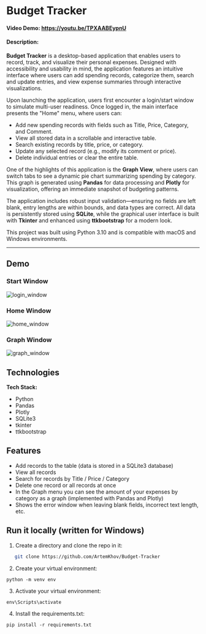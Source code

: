 # Budget Tracker
#### Video Demo:  https://youtu.be/TPXAABEypnU
#### Description:

**Budget Tracker** is a desktop-based application that enables users to record, track, and visualize their personal expenses. Designed with accessibility and usability in mind, the application features an intuitive interface where users can add spending records, categorize them, search and update entries, and view expense summaries through interactive visualizations.

Upon launching the application, users first encounter a login/start window to simulate multi-user readiness. Once logged in, the main interface presents the "Home" menu, where users can:

- Add new spending records with fields such as Title, Price, Category, and Comment.
- View all stored data in a scrollable and interactive table.
- Search existing records by title, price, or category.
- Update any selected record (e.g., modify its comment or price).
- Delete individual entries or clear the entire table.

One of the highlights of this application is the **Graph View**, where users can switch tabs to see a dynamic pie chart summarizing spending by category. This graph is generated using **Pandas** for data processing and **Plotly** for visualization, offering an immediate snapshot of budgeting patterns.

The application includes robust input validation—ensuring no fields are left blank, entry lengths are within bounds, and data types are correct. All data is persistently stored using **SQLite**, while the graphical user interface is built with **Tkinter** and enhanced using **ttkbootstrap** for a modern look.

This project was built using Python 3.10 and is compatible with macOS and Windows environments.

---

## Demo
### Start Window
![login_window](https://github.com/ArtemKhov/Budget-Tracker/assets/107346597/ebc86cb5-2a0b-4296-a87c-b8cb176fe0ca)

### Home Window
![home_window](https://github.com/ArtemKhov/Budget-Tracker/assets/107346597/2677a1a3-a757-4ce1-a6f7-42c7f161ecff)

### Graph Window
![graph_window](https://github.com/ArtemKhov/Budget-Tracker/assets/107346597/29cbaf03-af16-43fa-88df-44fd180f12be)

## Technologies

**Tech Stack:**

- Python
- Pandas
- Plotly
- SQLite3
- tkinter
- ttkbootstrap

## Features

- Add records to the table (data is stored in a SQLite3 database)
- View all records
- Search for records by Title / Price / Category
- Delete one record or all records at once
- In the Graph menu you can see the amount of your expenses by category as a graph (implemented with Pandas and Plotly)
- Shows the error window when leaving blank fields, incorrect text length, etc.

## Run it locally (written for Windows)
1) Create a directory and clone the repo in it:
```sh
   git clone https://github.com/ArtemKhov/Budget-Tracker
   ```
2) Create your virtual environment:
```
python -m venv env
```
3) Activate your virtual environment:
```
env\Scripts\activate
```
4) Install the requirements.txt:
```
pip install -r requirements.txt
```


